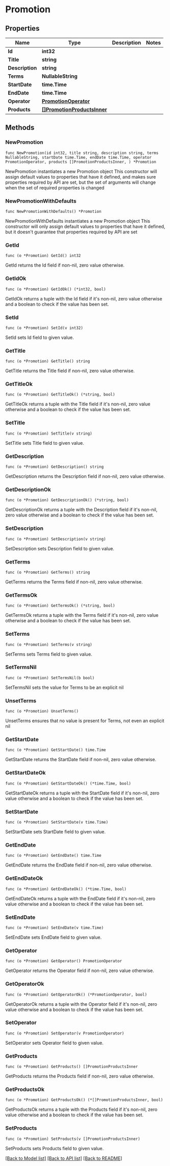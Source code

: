 # Promotion

## Properties

Name | Type | Description | Notes
------------ | ------------- | ------------- | -------------
**Id** | **int32** |  | 
**Title** | **string** |  | 
**Description** | **string** |  | 
**Terms** | **NullableString** |  | 
**StartDate** | **time.Time** |  | 
**EndDate** | **time.Time** |  | 
**Operator** | [**PromotionOperator**](PromotionOperator.md) |  | 
**Products** | [**[]PromotionProductsInner**](PromotionProductsInner.md) |  | 

## Methods

### NewPromotion

`func NewPromotion(id int32, title string, description string, terms NullableString, startDate time.Time, endDate time.Time, operator PromotionOperator, products []PromotionProductsInner, ) *Promotion`

NewPromotion instantiates a new Promotion object
This constructor will assign default values to properties that have it defined,
and makes sure properties required by API are set, but the set of arguments
will change when the set of required properties is changed

### NewPromotionWithDefaults

`func NewPromotionWithDefaults() *Promotion`

NewPromotionWithDefaults instantiates a new Promotion object
This constructor will only assign default values to properties that have it defined,
but it doesn't guarantee that properties required by API are set

### GetId

`func (o *Promotion) GetId() int32`

GetId returns the Id field if non-nil, zero value otherwise.

### GetIdOk

`func (o *Promotion) GetIdOk() (*int32, bool)`

GetIdOk returns a tuple with the Id field if it's non-nil, zero value otherwise
and a boolean to check if the value has been set.

### SetId

`func (o *Promotion) SetId(v int32)`

SetId sets Id field to given value.


### GetTitle

`func (o *Promotion) GetTitle() string`

GetTitle returns the Title field if non-nil, zero value otherwise.

### GetTitleOk

`func (o *Promotion) GetTitleOk() (*string, bool)`

GetTitleOk returns a tuple with the Title field if it's non-nil, zero value otherwise
and a boolean to check if the value has been set.

### SetTitle

`func (o *Promotion) SetTitle(v string)`

SetTitle sets Title field to given value.


### GetDescription

`func (o *Promotion) GetDescription() string`

GetDescription returns the Description field if non-nil, zero value otherwise.

### GetDescriptionOk

`func (o *Promotion) GetDescriptionOk() (*string, bool)`

GetDescriptionOk returns a tuple with the Description field if it's non-nil, zero value otherwise
and a boolean to check if the value has been set.

### SetDescription

`func (o *Promotion) SetDescription(v string)`

SetDescription sets Description field to given value.


### GetTerms

`func (o *Promotion) GetTerms() string`

GetTerms returns the Terms field if non-nil, zero value otherwise.

### GetTermsOk

`func (o *Promotion) GetTermsOk() (*string, bool)`

GetTermsOk returns a tuple with the Terms field if it's non-nil, zero value otherwise
and a boolean to check if the value has been set.

### SetTerms

`func (o *Promotion) SetTerms(v string)`

SetTerms sets Terms field to given value.


### SetTermsNil

`func (o *Promotion) SetTermsNil(b bool)`

 SetTermsNil sets the value for Terms to be an explicit nil

### UnsetTerms
`func (o *Promotion) UnsetTerms()`

UnsetTerms ensures that no value is present for Terms, not even an explicit nil
### GetStartDate

`func (o *Promotion) GetStartDate() time.Time`

GetStartDate returns the StartDate field if non-nil, zero value otherwise.

### GetStartDateOk

`func (o *Promotion) GetStartDateOk() (*time.Time, bool)`

GetStartDateOk returns a tuple with the StartDate field if it's non-nil, zero value otherwise
and a boolean to check if the value has been set.

### SetStartDate

`func (o *Promotion) SetStartDate(v time.Time)`

SetStartDate sets StartDate field to given value.


### GetEndDate

`func (o *Promotion) GetEndDate() time.Time`

GetEndDate returns the EndDate field if non-nil, zero value otherwise.

### GetEndDateOk

`func (o *Promotion) GetEndDateOk() (*time.Time, bool)`

GetEndDateOk returns a tuple with the EndDate field if it's non-nil, zero value otherwise
and a boolean to check if the value has been set.

### SetEndDate

`func (o *Promotion) SetEndDate(v time.Time)`

SetEndDate sets EndDate field to given value.


### GetOperator

`func (o *Promotion) GetOperator() PromotionOperator`

GetOperator returns the Operator field if non-nil, zero value otherwise.

### GetOperatorOk

`func (o *Promotion) GetOperatorOk() (*PromotionOperator, bool)`

GetOperatorOk returns a tuple with the Operator field if it's non-nil, zero value otherwise
and a boolean to check if the value has been set.

### SetOperator

`func (o *Promotion) SetOperator(v PromotionOperator)`

SetOperator sets Operator field to given value.


### GetProducts

`func (o *Promotion) GetProducts() []PromotionProductsInner`

GetProducts returns the Products field if non-nil, zero value otherwise.

### GetProductsOk

`func (o *Promotion) GetProductsOk() (*[]PromotionProductsInner, bool)`

GetProductsOk returns a tuple with the Products field if it's non-nil, zero value otherwise
and a boolean to check if the value has been set.

### SetProducts

`func (o *Promotion) SetProducts(v []PromotionProductsInner)`

SetProducts sets Products field to given value.



[[Back to Model list]](../README.md#documentation-for-models) [[Back to API list]](../README.md#documentation-for-api-endpoints) [[Back to README]](../README.md)


